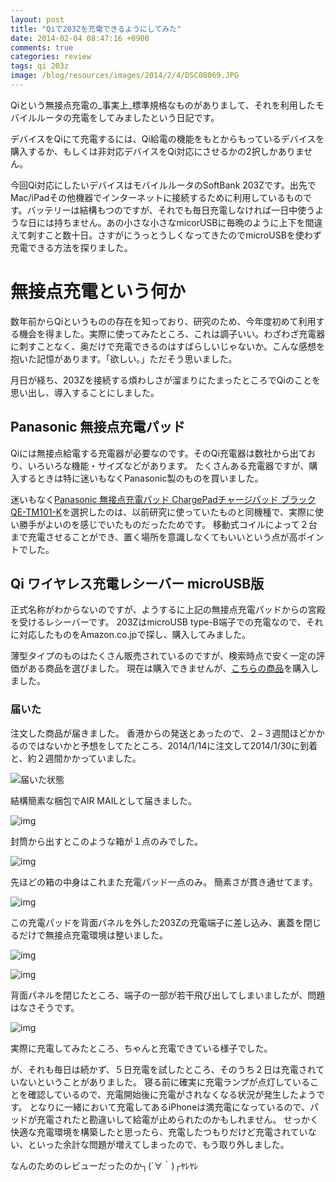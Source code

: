```yaml
---
layout: post
title: "Qiで203Zを充電できるようにしてみた"
date: 2014-02-04 08:47:16 +0900
comments: true
categories: review
tags: qi 203z
image: /blog/resources/images/2014/2/4/DSC08069.JPG
---
```


Qiという無接点充電の_事実上_標準規格なものがありまして、それを利用したモバイルルータの充電をしてみましたという日記です。

デバイスをQiにて充電するには、Qi給電の機能をもとからもっているデバイスを購入するか、もしくは非対応デバイスをQi対応にさせるかの2択しかありません。

今回Qi対応にしたいデバイスはモバイルルータのSoftBank 203Zです。出先でMac/iPadその他機器でインターネットに接続するために利用しているものです。バッテリーは結構もつのですが、それでも毎日充電しなければ一日中使うような日には持ちません。あの小さな小さなmicorUSBに毎晩のように上下を間違えて刺すこと数十日。さすがにうっとうしくなってきたのでmicroUSBを使わず充電できる方法を探りました。

<!-- more -->

# 無接点充電という何か
数年前からQiというものの存在を知っており、研究のため、今年度初めて利用する機会を得ました。実際に使ってみたところ、これは調子いい。わざわざ充電器に刺すことなく、奥だけで充電できるのはすばらしいじゃないか。こんな感想を抱いた記憶があります。「欲しい。」ただそう思いました。

月日が経ち、203Zを接続する煩わしさが溜まりにたまったところでQiのことを思い出し、導入することにしました。

## Panasonic 無接点充電パッド
Qiには無接点給電する充電器が必要なのです。そのQi充電器は数社から出ており、いろいろな機能・サイズなどがあります。
たくさんある充電器ですが、購入するときは特に迷いもなくPanasonic製のものを買いました。

迷いもなく[Panasonic 無接点充電パッド ChargePadチャージパッド ブラック QE-TM101-K](http://www.amazon.co.jp/gp/product/B0051R4ECM/ref=as_li_ss_tl?ie=UTF8&camp=247&creative=7399&creativeASIN=B0051R4ECM&linkCode=as2&tag=mzyy940a-22)を選択したのは、以前研究に使っていたものと同機種で、実際に使い勝手がよいのを感じでいたものだったためです。
移動式コイルによって２台まで充電させることができ、置く場所を意識しなくてもいいという点が高ポイントでした。

## Qi ワイヤレス充電レシーバー microUSB版
正式名称がわからないのですが、ようするに上記の無接点充電パッドからの宮殿を受けるレシーバーです。
203ZはmicroUSB type-B端子での充電なので、それに対応したものをAmazon.co.jpで探し、購入してみました。

薄型タイプのものはたくさん販売されているのですが、検索時点で安く一定の評価がある商品を選びました。
現在は購入できませんが、[こちらの商品](http://www.amazon.co.jp/gp/product/B00H7FJX7M/)を購入しました。

### 届いた
注文した商品が届きました。
香港からの発送とあったので、２−３週間ほどかかるのではないかと予想をしてたところ、2014/1/14に注文して2014/1/30に到着と、約２週間かかっていました。

![届いた状態](/blog/resources/images/2014/2/4/DSC08056.JPG)

結構簡素な梱包でAIR MAILとして届きました。

![img](/blog/resources/images/2014/2/4/DSC08055.JPG)

封筒から出すとこのような箱が１点のみでした。

![img](/blog/resources/images/2014/2/4/DSC08012.JPG)

先ほどの箱の中身はこれまた充電パッド一点のみ。
簡素さが貫き通せてます。

![img](/blog/resources/images/2014/2/4/DSC08013.JPG)

この充電パッドを背面パネルを外した203Zの充電端子に差し込み、裏蓋を閉じるだけで無接点充電環境は整いました。

![img](/blog/resources/images/2014/2/4/DSC08073.JPG)

![img](/blog/resources/images/2014/2/4/DSC08081.JPG)

背面パネルを閉じたところ、端子の一部が若干飛び出してしまいましたが、問題はなさそうです。

![img](/blog/resources/images/2014/2/4/DSC08086.JPG)

実際に充電してみたところ、ちゃんと充電できている様子でした。


が、それも毎日は続かず、５日充電を試したところ、そのうち２日は充電されていないということがありました。
寝る前に確実に充電ランプが点灯していることを確認しているので、充電開始後に充電がされなくなる状況が発生したようです。
となりに一緒において充電してあるiPhoneは満充電になっているので、パッドが充電されたと勘違いして給電が止められたのかもしれません。
せっかく快適な充電環境を構築したと思ったら、充電したつもりだけど充電されていない、といった余計な問題が増えてしまったので、もう取り外しました。

なんのためのレビューだったのか┐(´∀｀)┌ﾔﾚﾔﾚ
